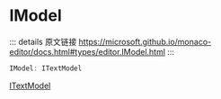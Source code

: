 # IModel
        
::: details 原文链接
https://microsoft.github.io/monaco-editor/docs.html#types/editor.IModel.html
:::

```ts
IModel: ITextModel
```
[ITextModel](/api/editor/ITextModel.md)